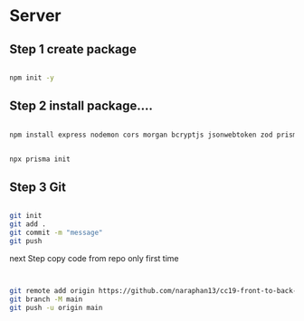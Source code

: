 # Server

## Step 1 create package

```bash

npm init -y

```

## Step 2 install package....

```bash

npm install express nodemon cors morgan bcryptjs jsonwebtoken zod prisma

```


```bash

npx prisma init

```


## Step 3 Git

```bash

git init
git add .
git commit -m "message"
git push

```

next Step
copy code from repo
only first time

```bash


git remote add origin https://github.com/naraphan13/cc19-front-to-back-api.git
git branch -M main
git push -u origin main


```


